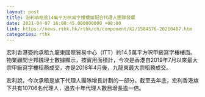 ```yaml
---
layout: post
title: 宏利承租逾14萬平方呎寫字樓樓面配合代理人團隊發展
date: 2021-04-07 16:00:45.000000000 +08:00
link: https://news.rthk.hk/rthk/ch/component/k2/1584576-20210407.htm
categories: rthk
---
```


宏利香港簽約承租九龍東國際貿易中心（ITT）約14.5萬平方呎甲級寫字樓樓面。物業顧問世邦魏理士數據顯示，按實用面積計，今次是香港自2019年7月以來最大宗甲級寫字樓租務成交，亦是2018年4月後，九龍東最大宗租務成交。

宏利說，今次承租是旗下代理人團隊增長計劃的一部分。截至去年底，宏利香港旗下共有10706名代理人，過去十年代理人數目增長逾一倍。
